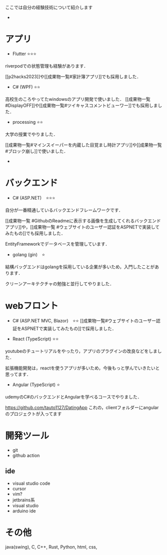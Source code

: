 ここでは自分の経験技術について紹介します

- 
# アプリ
- Flutter ⭐️⭐️⭐️

riverpodでの状態管理も経験があります．

[[p2hacks2023]]や[[成果物一覧#家計簿アプリ]]でも採用しました．

- C# (WPF) ⭐️⭐️

高校生のころやってたwindowsのアプリ開発で使いました．
[[成果物一覧#DisplayOFF]]や[[成果物一覧#ツイキャスコメントビューワー]]でも採用しました．

- processing ⭐️⭐️

大学の授業でやりました．

[[成果物一覧#マインスイーパーを内蔵した目覚まし時計アプリ]]や[[成果物一覧#ブロック崩し]]で使いました．

- 
# バックエンド
- C# (ASP.NET)　⭐️⭐️⭐️

自分が一番精通しているバックエンドフレームワークです．

[[成果物一覧 #GithubのReadmeに表示する画像を生成してくれるバックエンドアプリ]]や，[[成果物一覧 #ウェブサイトのユーザー認証をASPNETで実装してみたもの]]でも採用しました．

EntityFrameworkでデータベースを管理しています．

- golang (gin)　⭐️

結構バッグエンドはgolangを採用している企業が多いため，入門したことがあります．

クリーンアーキテクチャの勉強と並行してやりました．

# webフロント
- C# (ASP.NET MVC, Blazor)　⭐️⭐️
[[成果物一覧#ウェブサイトのユーザー認証をASPNETで実装してみたもの]]で採用しました．

- React (TypeScript) ⭐️⭐️

youtubeのチュートリアルをやったり，アプリのプラグインの改良などをしました．

拡張機能開発は，reactを使うアプリが多いため，今後もっと学んでいきたいと思ってます．

- Angular (TypeScript) ⭐️

udemyのC#のバックエンドとAngularを学べるコースでやりました．

https://github.com/tauto1127/DatingApp
これの，clientフォルダーにangularのプロジェクトが入ってます

# 開発ツール
- git
- github action

## ide
- visual studio code
- cursor
- vim?
- jetbrains系
- visual studio
- arduino ide

# その他
java(swing), C, C++, Rust, Python, html, css, 